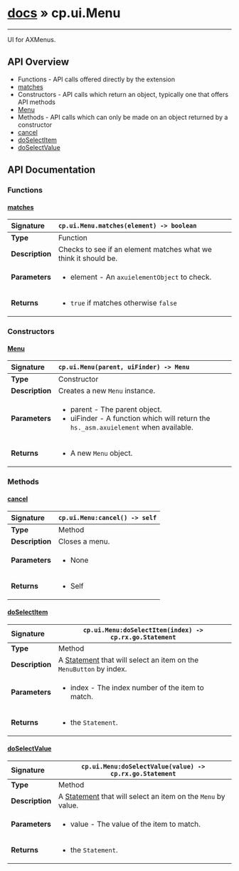 # [docs](index.md) » cp.ui.Menu
---

UI for AXMenus.

## API Overview
* Functions - API calls offered directly by the extension
 * [matches](#matches)
* Constructors - API calls which return an object, typically one that offers API methods
 * [Menu](#menu)
* Methods - API calls which can only be made on an object returned by a constructor
 * [cancel](#cancel)
 * [doSelectItem](#doselectitem)
 * [doSelectValue](#doselectvalue)

## API Documentation

### Functions

#### [matches](#matches)
| <span style="float: left;">**Signature**</span> | <span style="float: left;">`cp.ui.Menu.matches(element) -> boolean` </span>                                                          |
| -----------------------------------------------------|---------------------------------------------------------------------------------------------------------|
| **Type**                                             | Function |
| **Description**                                      | Checks to see if an element matches what we think it should be. |
| **Parameters**                                       | <ul><li>element - An <code>axuielementObject</code> to check.</li></ul> |
| **Returns**                                          | <ul><li><code>true</code> if matches otherwise <code>false</code></li></ul> |

### Constructors

#### [Menu](#menu)
| <span style="float: left;">**Signature**</span> | <span style="float: left;">`cp.ui.Menu(parent, uiFinder) -> Menu` </span>                                                          |
| -----------------------------------------------------|---------------------------------------------------------------------------------------------------------|
| **Type**                                             | Constructor |
| **Description**                                      | Creates a new `Menu` instance. |
| **Parameters**                                       | <ul><li>parent - The parent object.</li><li>uiFinder - A function which will return the <code>hs._asm.axuielement</code> when available.</li></ul> |
| **Returns**                                          | <ul><li>A new <code>Menu</code> object.</li></ul> |

### Methods

#### [cancel](#cancel)
| <span style="float: left;">**Signature**</span> | <span style="float: left;">`cp.ui.Menu:cancel() -> self` </span>                                                          |
| -----------------------------------------------------|---------------------------------------------------------------------------------------------------------|
| **Type**                                             | Method |
| **Description**                                      | Closes a menu. |
| **Parameters**                                       | <ul><li>None</li></ul> |
| **Returns**                                          | <ul><li>Self</li></ul> |

#### [doSelectItem](#doselectitem)
| <span style="float: left;">**Signature**</span> | <span style="float: left;">`cp.ui.Menu:doSelectItem(index) -> cp.rx.go.Statement` </span>                                                          |
| -----------------------------------------------------|---------------------------------------------------------------------------------------------------------|
| **Type**                                             | Method |
| **Description**                                      | A [Statement](cp.rx.go.Statement.md) that will select an item on the `MenuButton` by index. |
| **Parameters**                                       | <ul><li>index - The index number of the item to match.</li></ul> |
| **Returns**                                          | <ul><li>the <code>Statement</code>.</li></ul> |

#### [doSelectValue](#doselectvalue)
| <span style="float: left;">**Signature**</span> | <span style="float: left;">`cp.ui.Menu:doSelectValue(value) -> cp.rx.go.Statement` </span>                                                          |
| -----------------------------------------------------|---------------------------------------------------------------------------------------------------------|
| **Type**                                             | Method |
| **Description**                                      | A [Statement](cp.rx.go.Statement.md) that will select an item on the `Menu` by value. |
| **Parameters**                                       | <ul><li>value - The value of the item to match.</li></ul> |
| **Returns**                                          | <ul><li>the <code>Statement</code>.</li></ul> |

